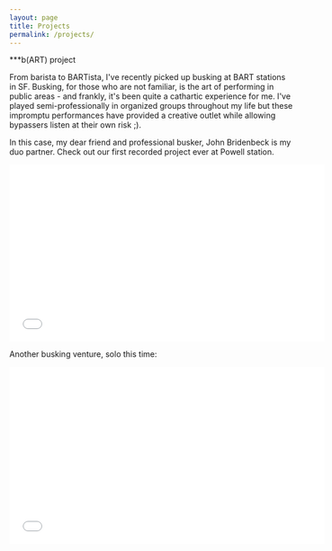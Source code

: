 ```yaml
---
layout: page
title: Projects
permalink: /projects/
---
```


***b(ART) project

From barista to BARTista, I've recently picked up busking at BART stations in SF. Busking, for those who are not familiar, is the art of performing in public areas - and frankly, it's been quite a cathartic experience for me. I've played semi-professionally in organized groups throughout my life but these impromptu performances have provided a creative outlet while allowing bypassers listen at their own risk ;). 

In this case, my dear friend and professional busker, John Bridenbeck is my duo partner. Check out our first recorded project ever at Powell station.

<iframe width="560" height="315" src="//www.youtube.com/embed/9GOi1qB3GCQ?list=UU55nrMUDCKP5kSNpUKhW4-A" frameborder="0" allowfullscreen></iframe>

Another busking venture, solo this time:

<iframe width="560" height="315" src="//www.youtube.com/embed/HN3WwshtqJQ" frameborder="0" allowfullscreen></iframe>
